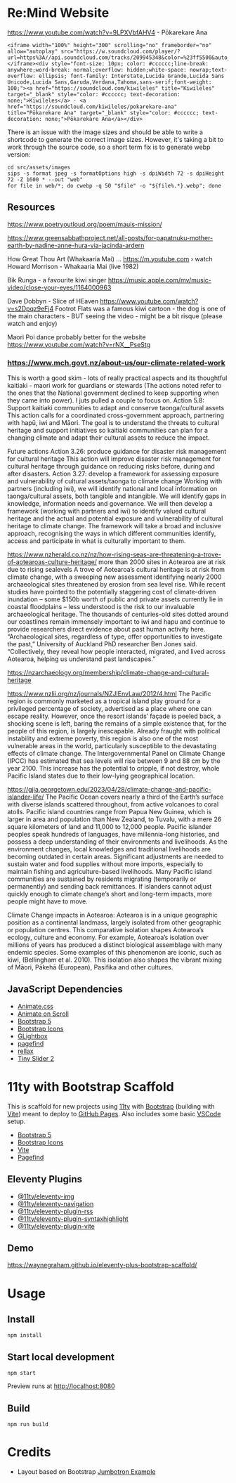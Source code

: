 # Re:Mind Website

https://www.youtube.com/watch?v=9LPXVbfAHV4 - Pōkarekare Ana

```
<iframe width="100%" height="300" scrolling="no" frameborder="no" allow="autoplay" src="https://w.soundcloud.com/player/?url=https%3A//api.soundcloud.com/tracks/209945348&color=%23ff5500&auto_play=false&hide_related=false&show_comments=true&show_user=true&show_reposts=false&show_teaser=true&visual=true"></iframe><div style="font-size: 10px; color: #cccccc;line-break: anywhere;word-break: normal;overflow: hidden;white-space: nowrap;text-overflow: ellipsis; font-family: Interstate,Lucida Grande,Lucida Sans Unicode,Lucida Sans,Garuda,Verdana,Tahoma,sans-serif;font-weight: 100;"><a href="https://soundcloud.com/kiwileles" title="Kiwileles" target="_blank" style="color: #cccccc; text-decoration: none;">Kiwileles</a> · <a href="https://soundcloud.com/kiwileles/pokarekare-ana" title="Pōkarekare Ana" target="_blank" style="color: #cccccc; text-decoration: none;">Pōkarekare Ana</a></div>
```


There is an issue with the image sizes and should be able to write a shortcode to generate the correct image sizes. However, it's taking a bit to work through the source code, so a short term fix is to generate webp version:

```
cd src/assets/images
sips -s format jpeg -s formatOptions high -s dpiWidth 72 -s dpiHeight 72 -Z 1600 * --out "web"
for file in web/*; do cwebp -q 50 "$file" -o "${file%.*}.webp"; done
```

## Resources

https://www.poetryoutloud.org/poem/mauis-mission/

https://www.greensabbathproject.net/all-posts/for-papatnuku-mother-earth-by-nadine-anne-hura-via-jacinda-ardern

How Great Thou Art
(Whakaaria Mai) ...
https://m.youtube.com › watch
Howard Morrison -
Whakaaria Mai (live 1982)

Bik Runga - a favourite kiwi singer
https://music.apple.com/mv/music-video/close-your-eyes/1164000963

Dave Dobbyn - Slice of HEaven
https://www.youtube.com/watch?v=s2Dpqz9eFj4
Footrot Flats was a famous kiwi cartoon - the dog is one of the main
characters - BUT seeing the video - might be a bit risque (please
watch and enjoy)

Maori Poi dance probably better for the website
https://www.youtube.com/watch?v=rNX__PseStg

### https://www.mch.govt.nz/about-us/our-climate-related-work
This is worth a good skim - lots of really practical aspects and its thoughtful
kaitiaki - maori work for guardians or stewards
(The actions noted refer to the ones that the National government
declined to keep supporting when they came into power). I juts pulled
a couple to focus on.
Action 5.8: Support kaitiaki communities to adapt and conserve
taonga/cultural assets
This action calls for a coordinated cross-government approach,
partnering with hapū, iwi and Māori. The goal is to  understand the
threats to cultural heritage and support initiatives so kaitiaki
communities can plan for a changing climate and adapt their cultural
assets to reduce the impact.

Future actions
Action 3.26: produce guidance for disaster risk management for cultural heritage
This action will improve disaster risk management for cultural
heritage through guidance on reducing risks before, during and after
disasters.
Action 3.27: develop a framework for assessing exposure and
vulnerability of cultural assets/taonga to climate change
Working with partners (including iwi), we will identify national and
local information on taonga/cultural assets, both tangible and
intangible. We will identify gaps in knowledge, information needs and
governance.
We will then develop a framework (working with partners and iwi) to
identify valued cultural heritage and the actual and potential
exposure and vulnerability of cultural heritage to climate change. The
framework will take a broad and inclusive approach, recognising the
ways in which different communities identify, access and participate
in what is culturally important to them.

https://www.nzherald.co.nz/nz/how-rising-seas-are-threatening-a-trove-of-aotearoas-culture-heritage/
more than 2000 sites in Aotearoa are at risk due to rising sealevels
A trove of Aotearoa’s cultural heritage is at risk from climate
change, with a sweeping new assessment identifying nearly 2000
archaeological sites threatened by erosion from sea level rise.
While recent studies have pointed to the potentially staggering cost
of climate-driven inundation – some $150b worth of public and private
assets currently lie in coastal floodplains – less understood is the
risk to our invaluable archaeological heritage.
The thousands of centuries-old sites dotted around our coastlines
remain immensely important to iwi and hapu and continue to provide
researchers direct evidence about past human activity here.
“Archaeological sites, regardless of type, offer opportunities to
investigate the past,” University of Auckland PhD researcher Ben Jones
said.
“Collectively, they reveal how people interacted, migrated, and lived
across Aotearoa, helping us understand past landscapes.”

https://nzarchaeology.org/membership/climate-change-and-cultural-heritage

https://www.nzlii.org/nz/journals/NZJlEnvLaw/2012/4.html
The Pacific region is commonly marketed as a tropical island play­
ground for a privileged percentage of society, advertised as a place
where one can escape reality. However, once the resort islands’ façade
is peeled back, a shocking scene is left, baring the remains of a
simple existence that, for the people of this region, is largely
inescapable. Already fraught with political instability and extreme
poverty, this region is also one of the most vulnerable areas in the
world, particularly susceptible to the devastating effects of climate
change. The Intergovernmental Panel on Climate Change (IPCC) has
estimated that sea levels will rise between 9 and 88 cm by the year
2100. This increase has the potential to cripple, if not destroy,
whole Pacific Island states due to their low-lying geographical
location.

https://gjia.georgetown.edu/2023/04/28/climate-change-and-pacific-islander-life/
The Pacific Ocean covers nearly a third of the Earth’s surface with
diverse islands scattered throughout, from active volcanoes to coral
atolls. Pacific island countries range from Papua New Guinea, which is
larger in area and population than New Zealand, to Tuvalu, with a mere
26 square kilometers of land and 11,000 to 12,000 people. Pacific
islander peoples speak hundreds of languages, have millennia-long
histories, and possess a deep understanding of their environments and
livelihoods.
As the environment changes, local knowledges and traditional
livelihoods are becoming outdated in certain areas. Significant
adjustments are needed to sustain water and food supplies without more
imports, especially to maintain fishing and agriculture-based
livelihoods.
Many Pacific island communities are sustained by residents migrating
(temporarily or permanently) and sending back remittances. If
islanders cannot adjust quickly enough to climate change’s short and
long-term impacts, more people might have to move.

Climate Change impacts in Aotearoa:
Aotearoa is in a unique geographic position as a continental landmass,
largely isolated from other geographic or population centres. This
comparative isolation shapes Aotearoa’s ecology, culture and economy.
For example, Aotearoa’s isolation over millions of years has produced
a distinct biological assemblage with many endemic species. Some
examples of this phenomenon are iconic, such as kiwi, (Bellingham et
al. 2010). This isolation also shapes the vibrant mixing of Māori,
Pākehā (European), Pasifika and other cultures.



## JavaScript Dependencies

* [Animate.css](https://animate.style/)
* [Animate on Scroll](https://michalsnik.github.io/aos/)
* [Bootstrap 5](https://getbootstrap.com/)
* [Bootstrap Icons](https://icons.getbootstrap.com/)
* [GLightbox](https://biati-digital.github.io/glightbox/)
* [pagefind](https://pagefind.app/)
* [rellax](https://dixonandmoe.com/rellax/)
* [Tiny Slider 2](https://github.com/ganlanyuan/tiny-slider)

# 11ty with Bootstrap Scaffold

This is scaffold for new projects using [11ty](https://www.11ty.dev/) with [Bootstrap](https://getbootstrap.com/docs/5.3/examples/) (building with [Vite](https://vitejs.dev/)) meant to deploy to [GitHub Pages](https://pages.github.com/). Also includes some basic [VSCode](https://code.visualstudio.com/) setup.

* [Bootstrap 5](https://getbootstrap.com/docs/5.3/customize/sass/)
* [Bootstrap Icons](https://icons.getbootstrap.com/)
* [Vite](https://vitejs.dev/)
* [Pagefind](https://pagefind.app/)

## Eleventy Plugins

* [@11ty/eleventy-img](https://www.11ty.dev/docs/plugins/image/)
* [@11ty/eleventy-navigation](https://www.11ty.dev/docs/plugins/navigation/)
* [@11ty/eleventy-plugin-rss](https://www.11ty.dev/docs/plugins/rss/)
* [@11ty/eleventy-plugin-syntaxhighlight](https://www.11ty.dev/docs/plugins/syntaxhighlight/)
* [@11ty/eleventy-plugin-vite](https://www.11ty.dev/docs/server-vite/)

## Demo

<https://waynegraham.github.io/eleventy-plus-bootstrap-scaffold/>

# Usage

## Install

    npm install

## Start local development

    npm start

Preview runs at <http://localhost:8080>

## Build

    npm run build

# Credits

* Layout based on Bootstrap [Jumbotron Example](https://getbootstrap.com/docs/5.3/examples/jumbotron/)

